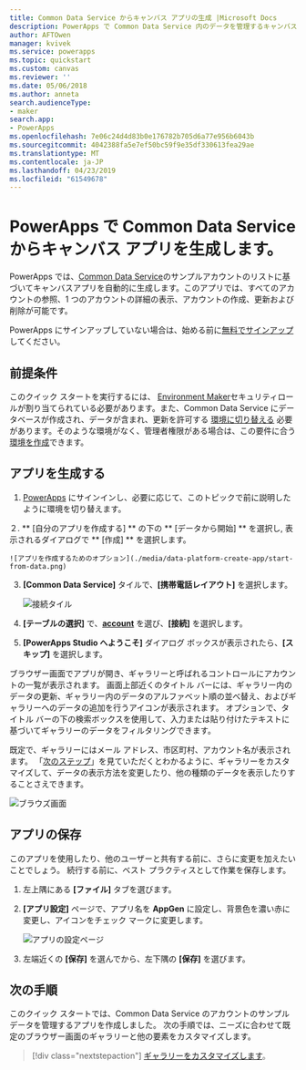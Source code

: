 ```yaml
---
title: Common Data Service からキャンバス アプリの生成 |Microsoft Docs
description: PowerApps で Common Data Service 内のデータを管理するキャンバス アプリを自動的に生成します。
author: AFTOwen
manager: kvivek
ms.service: powerapps
ms.topic: quickstart
ms.custom: canvas
ms.reviewer: ''
ms.date: 05/06/2018
ms.author: anneta
search.audienceType:
- maker
search.app:
- PowerApps
ms.openlocfilehash: 7e06c24d4d83b0e176782b705d6a77e956b6043b
ms.sourcegitcommit: 4042388fa5e7ef50bc59f9e35df330613fea29ae
ms.translationtype: MT
ms.contentlocale: ja-JP
ms.lasthandoff: 04/23/2019
ms.locfileid: "61549678"
---
```

# <a name="generate-a-canvas-app-from-common-data-service-in-powerapps"></a>PowerApps で Common Data Service からキャンバス アプリを生成します。

PowerApps では、[Common Data Service](../common-data-service/data-platform-intro.md)のサンプルアカウントのリストに基づいてキャンバスアプリを自動的に生成します。このアプリでは、すべてのアカウントの参照、1 つのアカウントの詳細の表示、アカウントの作成、更新および削除が可能です。

PowerApps にサインアップしていない場合は、始める前に[無料でサインアップ](https://web.powerapps.com?utm_source=padocs&utm_medium=linkinadoc&utm_campaign=referralsfromdoc)してください。

## <a name="prerequisites"></a>前提条件

このクイック スタートを実行するには、 [Environment Maker](https://docs.microsoft.com/power-platform/admin/database-security#predefined-security-roles)セキュリティロールが割り当てられている必要があります。また、Common Data Service にデータベースが作成され、データが含まれ、更新を許可する [環境に切り替える](working-with-environments.md) 必要があります。そのような環境がなく、管理者権限がある場合は、この要件に合う[環境を作成](https://docs.microsoft.com/power-platform/admin/environments-administration#create-an-environment)できます。

## <a name="generate-an-app"></a>アプリを生成する

1. [PowerApps](https://web.powerapps.com?utm_source=padocs&utm_medium=linkinadoc&utm_campaign=referralsfromdoc) にサインインし、必要に応じて、このトピックで前に説明したように環境を切り替えます。

２. ** [自分のアプリを作成する] ** の下の ** [データから開始] ** を選択し, 表示されるダイアログで ** [作成] ** を選択します。

    ![アプリを作成するためのオプション](./media/data-platform-create-app/start-from-data.png)

3. **[Common Data Service]** タイルで、**[携帯電話レイアウト]** を選択します。

    ![接続タイル](./media/data-platform-create-app/connection-tile.png)

4. **[テーブルの選択]** で、**[account](取引先企業)** を選び、**[接続]** を選択します。

1. **[PowerApps Studio へようこそ]** ダイアログ ボックスが表示されたら、**[スキップ]** を選択します。

ブラウザー画面でアプリが開き、ギャラリーと呼ばれるコントロールにアカウントの一覧が表示されます。 画面上部近くのタイトル バーには、ギャラリー内のデータの更新、ギャラリー内のデータのアルファベット順の並べ替え、およびギャラリーへのデータの追加を行うアイコンが表示されます。 オプションで、タイトル バーの下の検索ボックスを使用して、入力または貼り付けたテキストに基づいてギャラリーのデータをフィルタリングできます。 

既定で、ギャラリーにはメール アドレス、市区町村、アカウント名が表示されます。 「[次のステップ](data-platform-create-app.md#next-steps)」を見ていただくとわかるように、ギャラリーをカスタマイズして、データの表示方法を変更したり、他の種類のデータを表示したりすることさえできます。

![ブラウズ画面](./media/data-platform-create-app/browse-screen.png)

## <a name="save-the-app"></a>アプリの保存
このアプリを使用したり、他のユーザーと共有する前に、さらに変更を加えたいことでしょう。 続行する前に、ベスト プラクティスとして作業を保存します。

1. 左上隅にある **[ファイル]** タブを選びます。

1. **[アプリ設定]** ページで、アプリ名を **AppGen** に設定し、背景色を濃い赤に変更し、アイコンをチェック マークに変更します。

    ![アプリの設定ページ](./media/data-platform-create-app/app-settings.png)

1. 左端近くの **[保存]** を選んでから、左下隅の **[保存]** を選びます。

## <a name="next-steps"></a>次の手順
このクイック スタートでは、Common Data Service のアカウントのサンプル データを管理するアプリを作成しました。 次の手順では、ニーズに合わせて既定のブラウザー画面のギャラリーと他の要素をカスタマイズします。

> [!div class="nextstepaction"]
> [ギャラリーをカスタマイズします](customize-layout-sharepoint.md)。
